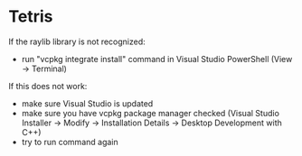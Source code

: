 # Tetris

If the raylib library is not recognized:

- run "vcpkg integrate install" command in Visual Studio PowerShell (View -> Terminal)

If this does not work:
- make sure Visual Studio is updated
- make sure you have vcpkg package manager checked (Visual Studio Installer -> Modify -> Installation Details -> Desktop Development with C++)
- try to run command again 

